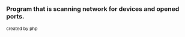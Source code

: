 <h3>Program that is scanning network for devices and opened ports.</h3>
<small>created by php</small>
